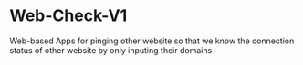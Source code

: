 # Web-Check-V1
Web-based Apps for pinging other website so that we know the connection status of other website by only inputing their domains
